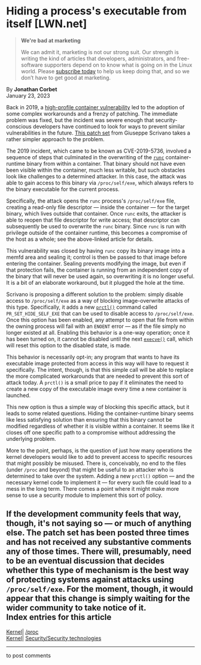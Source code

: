 # Hiding a process's executable from itself [LWN.net]

> **We're bad at marketing**
> 
> We can admit it, marketing is not our strong suit. Our strength is writing the kind of articles that developers, administrators, and free-software supporters depend on to know what is going on in the Linux world. Please [subscribe today](/Promo/nsn-bad/subscribe) to help us keep doing that, and so we don’t have to get good at marketing. 

By **Jonathan Corbet**  
January 23, 2023 

Back in 2019, a [high-profile container vulnerability](/Articles/781013/) led to the adoption of some complex workarounds and a frenzy of patching. The immediate problem was fixed, but the incident was severe enough that security-conscious developers have continued to look for ways to prevent similar vulnerabilities in the future. [This patch set](/ml/linux-kernel/20230119170718.3129938-1-gscrivan@redhat.com/) from Giuseppe Scrivano takes a rather simpler approach to the problem. 

The 2019 incident, which came to be known as CVE-2019-5736, involved a sequence of steps that culminated in the overwriting of the [`runc`](https://github.com/opencontainers/runc) container-runtime binary from within a container. That binary should not have even been visible within the container, much less writable, but such obstacles look like challenges to a determined attacker. In this case, the attack was able to gain access to this binary via `/proc/self/exe`, which always refers to the binary executable for the current process. 

Specifically, the attack opens the `runc` process's `/proc/self/exe` file, creating a read-only file descriptor — inside the container — for the target binary, which lives outside that container. Once `runc` exits, the attacker is able to reopen that file descriptor for write access; that descriptor can subsequently be used to overwrite the `runc` binary. Since `runc` is run with privilege outside of the container runtime, this becomes a compromise of the host as a whole; see the above-linked article for details. 

This vulnerability was closed by having `runc` copy its binary image into a memfd area and sealing it; control is then be passed to that image before entering the container. Sealing prevents modifying the image, but even if that protection fails, the container is running from an independent copy of the binary that will never be used again, so overwriting it is no longer useful. It is a bit of an elaborate workaround, but it plugged the hole at the time. 

Scrivano is proposing a different solution to the problem: simply disable access to `/proc/self/exe` as a way of blocking image-overwrite attacks of this type. Specifically, it adds a new [`prctl()`](https://man7.org/linux/man-pages/man2/prctl.2.html) command called `PR_SET_HIDE_SELF_EXE` that can be used to disable access to `/proc/self/exe`. Once this option has been enabled, any attempt to open that file from within the owning process will fail with an `ENOENT` error — as if the file simply no longer existed at all. Enabling this behavior is a one-way operation; once it has been turned on, it cannot be disabled until the next [`execve()`](https://man7.org/linux/man-pages/man2/execve.2.html) call, which will reset this option to the disabled state, is made. 

This behavior is necessarily opt-in; any program that wants to have its executable image protected from access in this way will have to request it specifically. The intent, though, is that this simple call will be able to replace the more complicated workarounds that are needed to prevent this sort of attack today. A `prctl()` is a small price to pay if it eliminates the need to create a new copy of the executable image every time a new container is launched. 

This new option is thus a simple way of blocking this specific attack, but it leads to some related questions. Hiding the container-runtime binary seems like less satisfying solution than ensuring that this binary cannot be modified regardless of whether it is visible within a container. It seems like it closes off one specific path to a compromise without addressing the underlying problem. 

More to the point, perhaps, is the question of just how many operations the kernel developers would like to add to prevent access to specific resources that might possibly be misused. There is, conceivably, no end to the files (under `/proc` and beyond) that might be useful to an attacker who is determined to take over the system. Adding a new `prctl()` option — and the necessary kernel code to implement it — for every such file could lead to a mess in the long term. There comes a point where it might make more sense to use a security module to implement this sort of policy. 

If the development community feels that way, though, it's not saying so — or much of anything else. The patch set has been posted three times and has not received any substantive comments any of those times. There will, presumably, need to be an eventual discussion that decides whether this type of mechanism is the best way of protecting systems against attacks using `/proc/self/exe`. For the moment, though, it would appear that this change is simply waiting for the wider community to take notice of it.  
Index entries for this article  
---  
[Kernel](/Kernel/Index)| [/proc](/Kernel/Index#proc)  
[Kernel](/Kernel/Index)| [Security/Security technologies](/Kernel/Index#Security-Security_technologies)  
  


* * *

to post comments 
